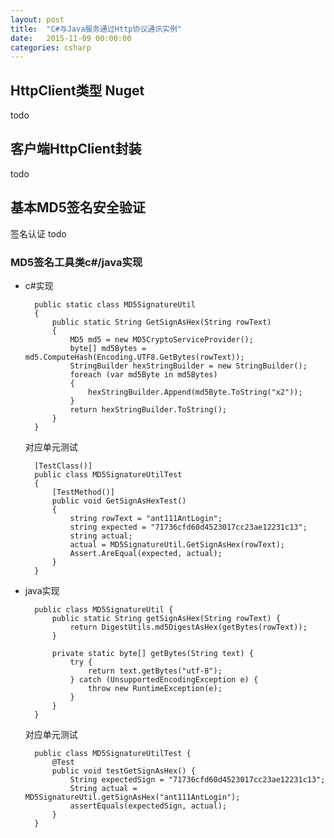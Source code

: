 ```yaml
---
layout: post
title:  "C#与Java服务通过Http协议通讯实例"
date:   2015-11-09 00:00:00
categories: csharp
---
```


## HttpClient类型 Nuget
todo

## 客户端HttpClient封装
todo

## 基本MD5签名安全验证

签名认证 todo

### MD5签名工具类c#/java实现
- c#实现

		public static class MD5SignatureUtil
		{
		    public static String GetSignAsHex(String rowText)
		    {
		        MD5 md5 = new MD5CryptoServiceProvider();
		        byte[] md5Bytes = md5.ComputeHash(Encoding.UTF8.GetBytes(rowText));
		        StringBuilder hexStringBuilder = new StringBuilder();
		        foreach (var md5Byte in md5Bytes)
		        {
		            hexStringBuilder.Append(md5Byte.ToString("x2"));
		        }
		        return hexStringBuilder.ToString();
		    }
		}

	对应单元测试

		[TestClass()]
		public class MD5SignatureUtilTest
		{
		    [TestMethod()]
		    public void GetSignAsHexTest()
		    {
		        string rowText = "ant111AntLogin";
		        string expected = "71736cfd60d4523017cc23ae12231c13";
		        string actual;
		        actual = MD5SignatureUtil.GetSignAsHex(rowText);
		        Assert.AreEqual(expected, actual);
		    }
		}

- java实现

		public class MD5SignatureUtil {
		    public static String getSignAsHex(String rowText) {
		        return DigestUtils.md5DigestAsHex(getBytes(rowText));
		    }

		    private static byte[] getBytes(String text) {
		        try {
		            return text.getBytes("utf-8");
		        } catch (UnsupportedEncodingException e) {
		            throw new RuntimeException(e);
		        }
		    }
		}

	对应单元测试

		public class MD5SignatureUtilTest {
		    @Test
		    public void testGetSignAsHex() {
		        String expectedSign = "71736cfd60d4523017cc23ae12231c13";
		        String actual = MD5SignatureUtil.getSignAsHex("ant111AntLogin");
		        assertEquals(expectedSign, actual);
		    }
		}